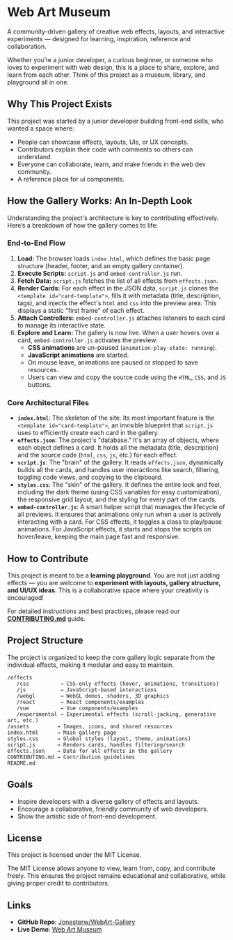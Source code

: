 # Web Art Museum 

A community-driven gallery of creative web effects, layouts, and interactive experiments — designed for learning, inspiration, reference and collaboration.

Whether you’re a junior developer, a curious beginner, or someone who loves to experiment with web design, this is a place to share, explore, and learn from each other. Think of this project as a museum, library, and playground all in one.

## Why This Project Exists

This project was started by a junior developer building front-end skills, who wanted a space where:

-   People can showcase effects, layouts, UIs, or UX concepts.
-   Contributors explain their code with comments so others can understand.
-   Everyone can collaborate, learn, and make friends in the web dev community.
-   A reference place for ui components.

## How the Gallery Works: An In-Depth Look

Understanding the project's architecture is key to contributing effectively. Here’s a breakdown of how the gallery comes to life:

### End-to-End Flow

1.  **Load:** The browser loads `index.html`, which defines the basic page structure (header, footer, and an empty gallery container).
2.  **Execute Scripts:** `script.js` and `embed-controller.js` run.
3.  **Fetch Data:** `script.js` fetches the list of all effects from `effects.json`.
4.  **Render Cards:** For each effect in the JSON data, `script.js` clones the `<template id="card-template">`, fills it with metadata (title, description, tags), and injects the effect's `html` and `css` into the preview area. This displays a static "first frame" of each effect.
5.  **Attach Controllers:** `embed-controller.js` attaches listeners to each card to manage its interactive state.
6.  **Explore and Learn:** The gallery is now live. When a user hovers over a card, `embed-controller.js` activates the preview:
    *   **CSS animations** are un-paused (`animation-play-state: running`).
    *   **JavaScript animations** are started.
    *   On mouse leave, animations are paused or stopped to save resources.
    *   Users can view and copy the source code using the `HTML`, `CSS`, and `JS` buttons.

### Core Architectural Files

-   **`index.html`**: The skeleton of the site. Its most important feature is the `<template id="card-template">`, an invisible blueprint that `script.js` uses to efficiently create each card in the gallery.
-   **`effects.json`**: The project's "database." It's an array of objects, where each object defines a card. It holds all the metadata (title, description) and the source code (`html`, `css`, `js`, etc.) for each effect.
-   **`script.js`**: The "brain" of the gallery. It reads `effects.json`, dynamically builds all the cards, and handles user interactions like search, filtering, toggling code views, and copying to the clipboard.
-   **`styles.css`**: The "skin" of the gallery. It defines the entire look and feel, including the dark theme (using CSS variables for easy customization), the responsive grid layout, and the styling for every part of the cards.
-   **`embed-controller.js`**: A smart helper script that manages the lifecycle of all previews. It ensures that animations only run when a user is actively interacting with a card. For CSS effects, it toggles a class to play/pause animations. For JavaScript effects, it starts and stops the scripts on hover/leave, keeping the main page fast and responsive.

## How to Contribute

This project is meant to be a **learning playground**. You are not just adding effects — you are welcome to **experiment with layouts, gallery structure, and UI/UX ideas**. This is a collaborative space where your creativity is encouraged!

For detailed instructions and best practices, please read our **[CONTRIBUTING.md](CONTRIBUTING.md)** guide.

## Project Structure

The project is organized to keep the core gallery logic separate from the individual effects, making it modular and easy to maintain.

```
/effects
   /css          → CSS-only effects (hover, animations, transitions)
   /js           → JavaScript-based interactions
   /webgl        → WebGL demos, shaders, 3D graphics
   /react        → React components/examples
   /vue          → Vue components/examples
   /experimental → Experimental effects (scroll-jacking, generative art, etc.)
/assets         → Images, icons, and shared resources
index.html      → Main gallery page
styles.css      → Global styles (layout, theme, animations)
script.js       → Renders cards, handles filtering/search
effects.json    → Data for all effects in the gallery
CONTRIBUTING.md → Contribution guidelines
README.md
```

## Goals

-   Inspire developers with a diverse gallery of effects and layouts.
-   Encourage a collaborative, friendly community of web developers.
-   Show the artistic side of front-end development.

## License

This project is licensed under the MIT License.

The MIT License allows anyone to view, learn from, copy, and contribute freely. This ensures the project remains educational and collaborative, while giving proper credit to contributors.

## Links

-   **GitHub Repo**: [Jonesterw/WebArt-Gallery](https://github.com/Jonesterw/WebArt-Gallery)
-   **Live Demo**: [Web Art Museum](https://jonesterw.github.io/WebArt-Museum/) 
